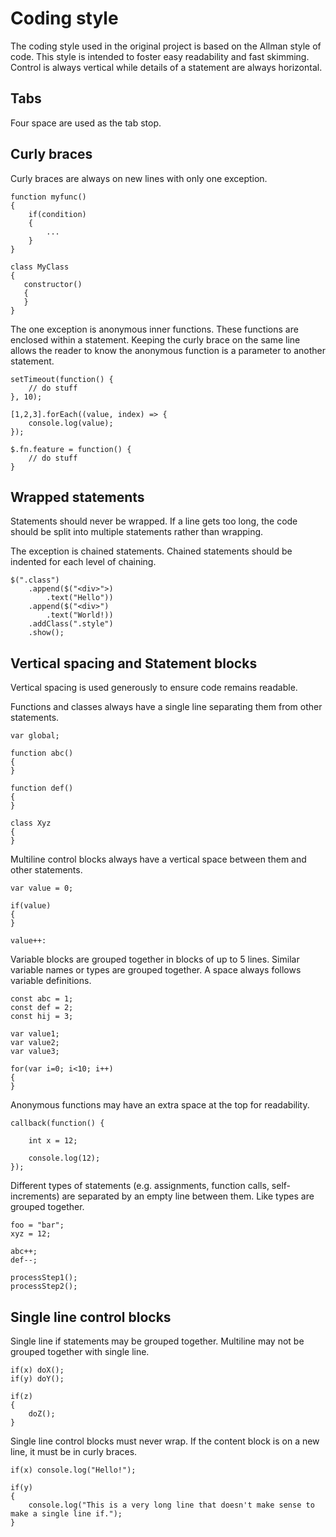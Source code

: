 # Coding style

The coding style used in the original project is based on the Allman style of code. This style is intended to foster easy readability and fast skimming. Control is always vertical while details of a statement are always horizontal. 

## Tabs

Four space are used as the tab stop.

## Curly braces

Curly braces are always on new lines with only one exception.

```
function myfunc()
{
    if(condition)
    {
        ...
    }
}

class MyClass
{
   constructor()
   {
   }
}
```

The one exception is anonymous inner functions. These functions are enclosed within a statement. Keeping the curly brace on the same line allows the reader to know the anonymous function is a parameter to another statement.

```
setTimeout(function() {
    // do stuff
}, 10);

[1,2,3].forEach((value, index) => {
    console.log(value);
});

$.fn.feature = function() {
    // do stuff
}
```

## Wrapped statements

Statements should never be wrapped. If a line gets too long, the code should be split into multiple statements rather than wrapping. 

The exception is chained statements. Chained statements should be indented for each level of chaining.

```
$(".class")
    .append($("<div>">)
        .text("Hello"))
    .append($("<div>")
        .text("World!))
    .addClass(".style")
    .show();
```


## Vertical spacing and Statement blocks

Vertical spacing is used generously to ensure code remains readable.

Functions and classes always have a single line separating them from other statements.

```
var global;

function abc()
{
}

function def()
{
}

class Xyz
{
}
```

Multiline control blocks always have a vertical space between them and other statements.

```
var value = 0;

if(value)
{
}

value++:
```

Variable blocks are grouped together in blocks of up to 5 lines. Similar variable names or types are grouped together. A space always follows variable definitions.

```
const abc = 1;
const def = 2;
const hij = 3;

var value1;
var value2;
var value3;

for(var i=0; i<10; i++)
{
}
```

Anonymous functions may have an extra space at the top for readability.

```
callback(function() {

    int x = 12;

    console.log(12);
});
```

Different types of statements (e.g. assignments, function calls, self-increments) are separated by an empty line between them. Like types are grouped together.

```
foo = "bar";
xyz = 12;

abc++;
def--;

processStep1();
processStep2();

```

## Single line control blocks

Single line if statements may be grouped together. Multiline may not be grouped together with single line.

```
if(x) doX();
if(y) doY();

if(z)
{
    doZ();
}
```

Single line control blocks must never wrap. If the content block is on a new line, it must be in curly braces.

```
if(x) console.log("Hello!");

if(y)
{
    console.log("This is a very long line that doesn't make sense to make a single line if.");
}
```
